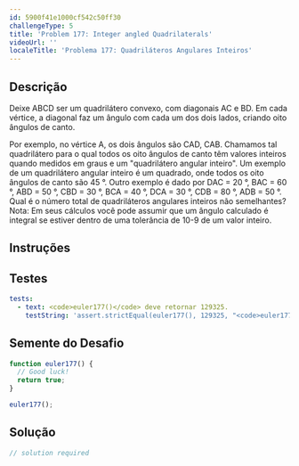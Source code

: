```yaml
---
id: 5900f41e1000cf542c50ff30
challengeType: 5
title: 'Problem 177: Integer angled Quadrilaterals'
videoUrl: ''
localeTitle: 'Problema 177: Quadriláteros Angulares Inteiros'
---
```


## Descrição
<section id="description"> Deixe ABCD ser um quadrilátero convexo, com diagonais AC e BD. Em cada vértice, a diagonal faz um ângulo com cada um dos dois lados, criando oito ângulos de canto. <p> Por exemplo, no vértice A, os dois ângulos são CAD, CAB. Chamamos tal quadrilátero para o qual todos os oito ângulos de canto têm valores inteiros quando medidos em graus e um &quot;quadrilátero angular inteiro&quot;. Um exemplo de um quadrilátero angular inteiro é um quadrado, onde todos os oito ângulos de canto são 45 °. Outro exemplo é dado por DAC = 20 °, BAC = 60 °, ABD = 50 °, CBD = 30 °, BCA = 40 °, DCA = 30 °, CDB = 80 °, ADB = 50 °. Qual é o número total de quadriláteros angulares inteiros não semelhantes? Nota: Em seus cálculos você pode assumir que um ângulo calculado é integral se estiver dentro de uma tolerância de 10-9 de um valor inteiro. </p></section>

## Instruções
<section id="instructions">
</section>

## Testes
<section id='tests'>

```yml
tests:
  - text: <code>euler177()</code> deve retornar 129325.
    testString: 'assert.strictEqual(euler177(), 129325, "<code>euler177()</code> should return 129325.");'

```

</section>

## Semente do Desafio
<section id='challengeSeed'>

<div id='js-seed'>

```js
function euler177() {
  // Good luck!
  return true;
}

euler177();

```

</div>



</section>

## Solução
<section id='solution'>

```js
// solution required
```
</section>
